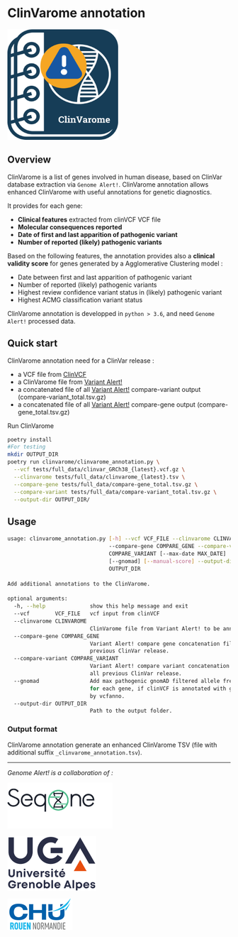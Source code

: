 # ClinVarome annotation

<img src="img/clinvarome_va_ga.png"  width="250" height="250">

## Overview

ClinVarome is a list of genes involved in human disease, based on ClinVar database extraction via `Genome Alert!`.
ClinVarome annotation allows enhanced ClinVarome with useful annotations for genetic diagnostics.

It provides for each gene:

- **Clinical features** extracted from clinVCF VCF file
- **Molecular consequences reported**
- **Date of first and last apparition of pathogenic variant**
- **Number of reported (likely) pathogenic variants**

Based on the following features, the annotation provides also a **clinical validity score** for genes generated by a Agglomerative Clustering model :

- Date between first and last apparition of pathogenic variant
- Number of reported (likely) pathogenic variants
- Highest review confidence variant status in (likely) pathogenic variant
- Highest ACMG classification variant status

ClinVarome annotation is developped in `python > 3.6`, and need `Genome Alert!` processed data.

## Quick start

ClinVarome annotation need for a ClinVar release :

- a VCF file from [ClinVCF](https://github.com/SeqOne/clinvcf)
- a ClinVarome file from [Variant Alert!](https://github.com/SeqOne/variant_alert)
- a concatenated file of all [Variant Alert!](https://github.com/SeqOne/variant_alert) compare-variant output (compare-variant_total.tsv.gz)
- a concatenated file of all [Variant Alert!](https://github.com/SeqOne/variant_alert) compare-gene output (compare-gene_total.tsv.gz)

Run ClinVarome

```bash
poetry install
#For testing
mkdir OUTPUT_DIR
poetry run clinvarome/clinvarome_annotation.py \
  --vcf tests/full_data/clinvar_GRCh38_{latest}.vcf.gz \
  --clinvarome tests/full_data/clinvarome_{latest}.tsv \
  --compare-gene tests/full_data/compare-gene_total.tsv.gz \
  --compare-variant tests/full_data/compare-variant_total.tsv.gz \
  --output-dir OUTPUT_DIR/
```

## Usage

```bash
usage: clinvarome_annotation.py [-h] --vcf VCF_FILE --clinvarome CLINVAROME
                                --compare-gene COMPARE_GENE --compare-variant
                                COMPARE_VARIANT [--max-date MAX_DATE]
                                [--gnomad] [--manual-score] --output-dir
                                OUTPUT_DIR

Add additional annotations to the ClinVarome.

optional arguments:
  -h, --help              show this help message and exit
  --vcf        VCF_FILE   vcf input from clinVCF
  --clinvarome CLINVAROME
                          ClinVarome file from Variant Alert! to be annotated.
  --compare-gene COMPARE_GENE
                          Variant Alert! compare gene concatenation file of all
                          previous ClinVar release.
  --compare-variant COMPARE_VARIANT
                          Variant Alert! compare variant concatenation file of
                          all previous ClinVar release.
  --gnomad                Add max pathogenic gnomAD filtered allele frequency
                          for each gene, if clinVCF is annotated with gnomAD v3
                          by vcfanno.
  --output-dir OUTPUT_DIR
                          Path to the output folder.
```

### Output format

ClinVarome annotation generate an enhanced ClinVarome TSV (file with additional suffix `_clinvarome_annotation.tsv`).

---

_Genome Alert! is a collaboration of :_

[![SeqOne](img/logo-seqone.png)](https://seq.one/)

[![Université Grenoble Alpes](img/logo-uga.png)](https://iab.univ-grenoble-alpes.fr/)

[![CHU de Rouen](img/logo-CHU.png)](https://www.chu-rouen.fr/service/service-de-genetique/)
